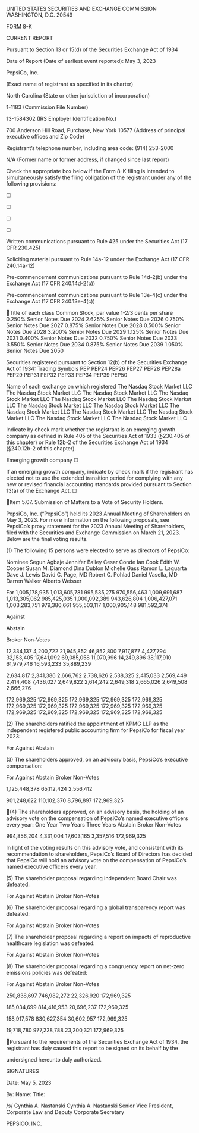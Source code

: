 UNITED STATES
SECURITIES AND EXCHANGE COMMISSION
WASHINGTON, D.C. 20549

FORM 8-K

CURRENT REPORT

Pursuant to Section 13 or 15(d) of the Securities Exchange Act of 1934

Date of Report (Date of earliest event reported): May 3, 2023

PepsiCo, Inc.

(Exact name of registrant as specified in its charter)

North Carolina
(State or other jurisdiction
of incorporation)

1-1183
(Commission
File Number)

13-1584302
(IRS Employer
Identification No.)

700 Anderson Hill Road, Purchase, New York 10577
(Address of principal executive offices and Zip Code)

Registrant’s telephone number, including area code: (914) 253-2000

N/A
(Former name or former address, if changed since last report)

Check the appropriate box below if the Form 8-K filing is intended to simultaneously satisfy the filing obligation of the registrant under any of the
following provisions:

☐

☐

☐

☐

Written communications pursuant to Rule 425 under the Securities Act (17 CFR 230.425)

Soliciting material pursuant to Rule 14a-12 under the Exchange Act (17 CFR 240.14a-12)

Pre-commencement communications pursuant to Rule 14d-2(b) under the Exchange Act (17 CFR 240.14d-2(b))

Pre-commencement communications pursuant to Rule 13e-4(c) under the Exchange Act (17 CFR 240.13e-4(c))

Title of each class
Common Stock, par value 1-2/3 cents per share
0.250% Senior Notes Due 2024
2.625% Senior Notes Due 2026
0.750% Senior Notes Due 2027
0.875% Senior Notes Due 2028
0.500% Senior Notes Due 2028
3.200% Senior Notes Due 2029
1.125% Senior Notes Due 2031
0.400% Senior Notes Due 2032
0.750% Senior Notes Due 2033
3.550% Senior Notes Due 2034
0.875% Senior Notes Due 2039
1.050% Senior Notes Due 2050

Securities registered pursuant to Section 12(b) of the Securities Exchange Act of 1934:
Trading Symbols
PEP
PEP24
PEP26
PEP27
PEP28
PEP28a
PEP29
PEP31
PEP32
PEP33
PEP34
PEP39
PEP50

Name of each exchange on which registered
The Nasdaq Stock Market LLC
The Nasdaq Stock Market LLC
The Nasdaq Stock Market LLC
The Nasdaq Stock Market LLC
The Nasdaq Stock Market LLC
The Nasdaq Stock Market LLC
The Nasdaq Stock Market LLC
The Nasdaq Stock Market LLC
The Nasdaq Stock Market LLC
The Nasdaq Stock Market LLC
The Nasdaq Stock Market LLC
The Nasdaq Stock Market LLC
The Nasdaq Stock Market LLC

Indicate  by  check  mark  whether  the  registrant  is  an  emerging  growth  company  as  defined  in  Rule  405  of  the  Securities  Act  of  1933  (§230.405  of  this
chapter) or Rule 12b-2 of the Securities Exchange Act of 1934 (§240.12b-2 of this chapter).

Emerging growth company ☐

If an emerging growth company, indicate by check mark if the registrant has elected not to use the extended transition period for complying with any new
or revised financial accounting standards provided pursuant to Section 13(a) of the Exchange Act. ☐

Item 5.07. Submission of Matters to a Vote of Security Holders.

PepsiCo, Inc. (“PepsiCo”) held its 2023 Annual Meeting of Shareholders on May 3, 2023. For more information on the following proposals, see PepsiCo’s
proxy statement for the 2023 Annual Meeting of Shareholders, filed with the Securities and Exchange Commission on March 21, 2023. Below are the final
voting results.

(1) The following 15 persons were elected to serve as directors of PepsiCo:

Nominee
Segun Agbaje
Jennifer Bailey
Cesar Conde
Ian Cook
Edith W. Cooper
Susan M. Diamond
Dina Dublon
Michelle Gass
Ramon L. Laguarta
Dave J. Lewis
David C. Page, MD
Robert C. Pohlad
Daniel Vasella, MD
Darren Walker
Alberto Weisser

For
1,005,178,935
1,013,605,781
995,535,275
970,556,463
1,009,691,687
1,013,305,062
985,425,035
1,000,092,389
943,626,804
1,006,427,071
1,003,283,751
979,380,661
955,503,117
1,000,905,148
981,592,374

Against

Abstain

Broker Non-Votes

12,334,137
4,200,722
21,945,852
46,852,800
7,917,877
4,427,794
32,153,405
17,641,092
69,085,058
11,070,996
14,249,896
38,117,910
61,979,746
16,593,233
35,889,239

2,634,817
2,341,386
2,666,762
2,738,626
2,538,325
2,415,033
2,569,449
2,414,408
7,436,027
2,649,822
2,614,242
2,649,318
2,665,026
2,649,508
2,666,276

172,969,325
172,969,325
172,969,325
172,969,325
172,969,325
172,969,325
172,969,325
172,969,325
172,969,325
172,969,325
172,969,325
172,969,325
172,969,325
172,969,325
172,969,325

(2) The shareholders ratified the appointment of KPMG LLP as the independent registered public accounting firm for PepsiCo for fiscal year 2023:

For
Against
Abstain

(3) The shareholders approved, on an advisory basis, PepsiCo’s executive compensation:

For
Against
Abstain
Broker Non-Votes

1,125,448,378
65,112,424
2,556,412

901,248,622
110,102,370
8,796,897
172,969,325

(4) The shareholders approved, on an advisory basis, the holding of an advisory vote on the compensation of PepsiCo’s named executive officers every
year:
One Year
Two Years
Three Years
Abstain
Broker Non-Votes

994,856,204
4,331,004
17,603,165
3,357,516
172,969,325

In light of the voting results on this advisory vote, and consistent with its recommendation to shareholders, PepsiCo’s Board of Directors has decided that
PepsiCo will hold an advisory vote on the compensation of PepsiCo’s named executive officers every year.

(5) The shareholder proposal regarding independent Board Chair was defeated:

For
Against
Abstain
Broker Non-Votes

(6) The shareholder proposal regarding a global transparency report was defeated:

For
Against
Abstain
Broker Non-Votes

(7) The shareholder proposal regarding a report on impacts of reproductive healthcare legislation was defeated:

For
Against
Abstain
Broker Non-Votes

(8) The shareholder proposal regarding a congruency report on net-zero emissions policies was defeated:

For
Against
Abstain
Broker Non-Votes

250,838,697
746,982,272
22,326,920
172,969,325

185,034,699
814,416,953
20,696,237
172,969,325

158,917,578
830,627,354
30,602,957
172,969,325

19,718,780
977,228,788
23,200,321
172,969,325

Pursuant  to  the  requirements  of  the  Securities  Exchange  Act  of  1934,  the  registrant  has  duly  caused  this  report  to  be  signed  on  its  behalf  by  the

undersigned hereunto duly authorized.

SIGNATURES

Date: May 5, 2023

By:
Name:
Title:

/s/ Cynthia A. Nastanski
Cynthia A. Nastanski
Senior Vice President, Corporate Law and Deputy Corporate Secretary

PEPSICO, INC.

